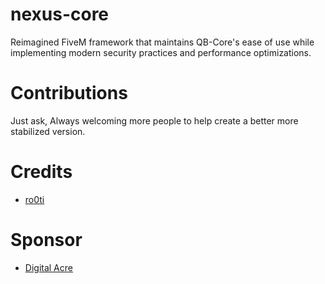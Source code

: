 # nexus-core
 Reimagined FiveM framework that maintains QB-Core's ease of use while implementing modern security practices and performance optimizations.

# Contributions
Just ask, Always welcoming more people to help create a better more stabilized version.

# Credits
 - [ro0ti](https://github.com/ro0ti/)

# Sponsor
 - [Digital Acre](https://digitalacre.org/)
